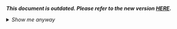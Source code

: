 _**This document is outdated. Please refer to the new version [HERE](https://github.com/oneworldmarket/idibu-api/blob/master/webservices/service-management/service-management-webservice.md).**_

<details>
 <summary><i>Show me anyway</i></summary>
	
<p>Method allows one to change account`s login details. This is for administrator login only. Mind that changing account logins will also change the login hash.<b>Available only for idibu partners</b></p>
<h2>
	Request</h2>
<pre>
<code>
POST http://ws.idibu.com/ws/rest/v1/service/updateaccount?idibupartner=yes
</code>
<code type="xml">
<?xml version="1.0"?>
&lt;idibu&gt;
  &lt;partner-password&gt;123&lt;/partner-password&gt;
  &lt;exempt-id&gt;0&lt;/exempt-id&gt;
  &lt;client-hash&gt;373ed1cdfac5168e61d6dcea98d48f56&lt;/client-hash&gt;
  &lt;services&gt;
      &lt;service&gt;aptrack&lt;/service&gt;
  &lt;/services&gt;
&lt;/idibu&gt;
</code>
</pre>
<h2>
	Response</h2>
<pre>
<code type="xml">
&lt;?xml version=&quot;1.0&quot; encoding=&quot;utf8&quot;?&gt;
&lt;idibu generator=&quot;idibu&quot; version=&quot;1.0&quot;&gt;
  &lt;response&gt;
    &lt;message&gt;Services added&lt;/message&gt;
  &lt;/response&gt;
  &lt;status&gt;success&lt;/status&gt;
&lt;/idibu&gt;
</code>
</pre>
</details>

